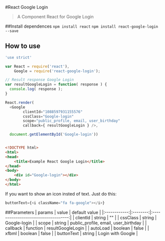#React Google Login

> A Component React for Google Login

##Install dependences
``` npm install react ```
``` npm install react-google-login --save ```

## How to use
```JAVASCRIPT
'use strict'

var React = require('react'),
    Google = require('react-google-login');

// Result response Google Login
var resultGoogleLogin = function( response ) {
  console.log( response );
}

React.render(
  <Google
        clientId="1088597931155576"
        cssClass="Google-login"
        scope="public_profile, email, user_birthday"
        callback={ resultGoogleLogin } />,

  document.getElementById('Google-login'))

```

```HTML

<!DOCTYPE html>
<html>
<head>
    <title>Example React Google Login</title>
</head>
<body>
    <div id="Google-login"></div>
</body>
</html>

```
If you want to show an icon insted of text. Just do this: 
```javascript
buttonText={<i className="fa fa-google"></i>}
```

##Parameters
|    params    |   value  |             default value            |
|:------------:|:--------:|:------------------------------------:|
| clientId     |  string  |                  ""                  |
| cssClass     |  string  |            Google-login              |
| scope        |  string  | public_profile, email, user_birthday |
| callback     | function |          resultGoogleLogin           |
| autoLoad     |  boolean |                 false                |
| xfbml        |  boolean |                 false                |
| buttonText   |  string  |          Login with Google           |
